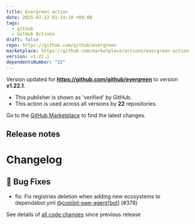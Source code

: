 ```yaml
---
title: Evergreen action
date: 2025-07-22 01:14:10 +00:00
tags:
  - github
  - GitHub Actions
draft: false
repo: https://github.com/github/evergreen
marketplace: https://github.com/marketplace/actions/evergreen-action
version: v1.22.1
dependentsNumber: "22"
---
```



Version updated for **https://github.com/github/evergreen** to version **v1.22.1**.
- This publisher is shown as 'verified' by GitHub.
- This action is used across all versions by **22** repositories.

Go to the [GitHub Marketplace](https://github.com/marketplace/actions/evergreen-action) to find the latest changes.

## Release notes

# Changelog
## 🐛 Bug Fixes

- fix: Fix registries deletion when adding new ecosystems to dependabot.yml @[copilot-swe-agent[bot]](https://github.com/apps/copilot-swe-agent) (#378)

See details of [all code changes](https://github.com/github/evergreen/compare/v1.22.0...v1.22.1) since previous release

